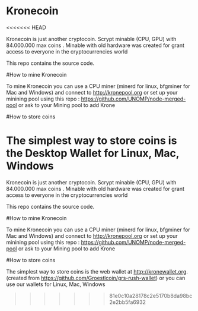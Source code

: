 # Kronecoin
<<<<<<< HEAD

Kronecoin is just another cryptocoin. 
Scrypt minable (CPU, GPU) with 84.000.000 max coins . 
Minable with old hardware was created for grant access to everyone in the cryptocurrencies world

This repo contains the source code.

#How to mine Kronecoin

To mine Kronecoin you can use a CPU miner (minerd for linux, bfgminer for Mac and Windows) and connect to http://kronepool.org or set up your minining pool using this repo : https://github.com/UNOMP/node-merged-pool or ask to your Mining pool to add Krone

#How to store coins

The simplest way to store coins is the Desktop Wallet for Linux, Mac, Windows
=======

Kronecoin is just another cryptocoin. 
Scrypt minable (CPU, GPU) with 84.000.000 max coins . 
Minable with old hardware was created for grant access to everyone in the cryptocurrencies world

This repo contains the source code.

#How to mine Kronecoin

To mine Kronecoin you can use a CPU miner (minerd for linux, bfgminer for Mac and Windows) and connect to http://kronepool.org or set up your minining pool using this repo : https://github.com/UNOMP/node-merged-pool or ask to your Mining pool to add Krone

#How to store coins

The simplest way to store coins is the web wallet at http://kronewallet.org. (created from https://github.com/Groestlcoin/grs-rush-wallet) 
or you can use our wallets for Linux, Mac, Windows
>>>>>>> 81e0c10a28178c2e5170b8da98bc2e2bb5fa6932
